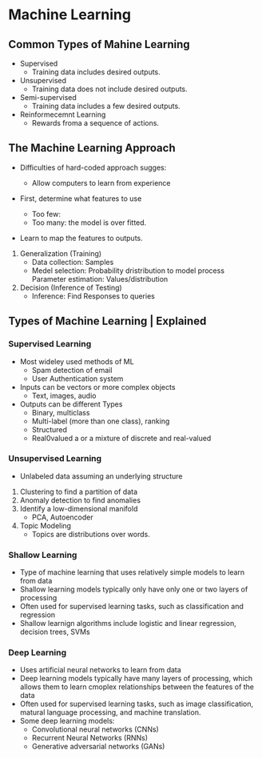 # Machine Learning

## Common Types of Mahine Learning

- Supervised
  - Training data includes desired outputs.
- Unsupervised
  - Training data does not include desired outputs.
- Semi-supervised
  - Training data includes a few desired outputs.
- Reinformecemnt Learning
  - Rewards froma a sequence of actions.

## The Machine Learning Approach

- Difficulties of hard-coded approach sugges:

  - Allow computers to learn from experience

- First, determine what features to use
  - Too few:
  - Too many: the model is over fitted.
- Learn to map the features to outputs.

1. Generalization (Training)
   - Data collection: Samples
   - Medel selection: Probability dristribution to model process Parameter
     estimation: Values/distribution
2. Decision (Inference of Testing)
   - Inference: Find Responses to queries

## Types of Machine Learning | Explained

### Supervised Learning

- Most wideley used methods of ML
  - Spam detection of email
  - User Authentication system
- Inputs can be vectors or more complex objects
  - Text, images, audio
- Outputs can be different Types
  - Binary, multiclass
  - Multi-label (more than one class), ranking
  - Structured
  - Real0valued a or a mixture of discrete and real-valued

### Unsupervised Learning

- Unlabeled data assuming an underlying structure

1. Clustering to find a partition of data
2. Anomaly detection to find anomalies
3. Identify a low-dimensional manifold
   - PCA, Autoencoder
4. Topic Modeling
   - Topics are distributions over words.

### Shallow Learning

- Type of machine learning that uses relatively simple models to learn from data
- Shallow learning models typically only have only one or two layers of
  processing
- Often used for supervised learning tasks, such as classification and
  regression
- Shallow learnign algorithms include logistic and linear regression, decision
  trees, SVMs

### Deep Learning

- Uses artificial neural networks to learn from data 
- Deep learning models typically have many layers of processing, which allows them to learn cmoplex relationships between the features of the data 
- Often used for supervised learning tasks, such as image classification, matural language processing, and machine translation. 
- Some deep learning models: 
    - Convolutional neural networks (CNNs)
    - Recurrent Neural Networks (RNNs)
    - Generative adversarial networks (GANs)



